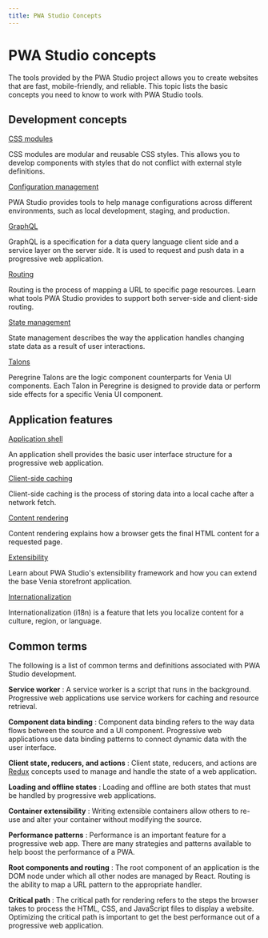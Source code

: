 ```yaml
---
title: PWA Studio Concepts
---
```


# PWA Studio concepts

The tools provided by the PWA Studio project allows you to create websites that are fast, mobile-friendly, and reliable.
This topic lists the basic concepts you need to know to work with PWA Studio tools.

<DiscoverBlock width="100%" slots="heading, link, text"/>

## Development concepts

[CSS modules](css-modules/)

CSS modules are modular and reusable CSS styles.
This allows you to develop components with styles that do not conflict with external style definitions.

<DiscoverBlock width="100%" slots="link, text"/>

[Configuration management](configuration/)

PWA Studio provides tools to help manage configurations across different environments, such as local development, staging, and production.

<DiscoverBlock width="100%" slots="link, text"/>

[GraphQL](graphql/)

GraphQL is a specification for a data query language client side and a service layer on the server side.
It is used to request and push data in a progressive web application.

<DiscoverBlock width="100%" slots="link, text"/>

[Routing](routing/)

Routing is the process of mapping a URL to specific page resources.
Learn what tools PWA Studio provides to support both server-side and client-side routing.

<DiscoverBlock width="100%" slots="link, text"/>

[State management](state-management/)

State management describes the way the application handles changing state data as a result of user interactions.

<DiscoverBlock width="100%" slots="link, text"/>

[Talons](talons/)

Peregrine Talons are the logic component counterparts for Venia UI components.
Each Talon in Peregrine is designed to provide data or perform side effects for a specific Venia UI component.

<DiscoverBlock width="100%" slots="heading, link, text"/>

## Application features

[Application shell](application-shell/)

An application shell provides the basic user interface structure for a progressive web application.

<DiscoverBlock width="100%" slots="link, text"/>

[Client-side caching](client-side-caching/)

Client-side caching is the process of storing data into a local cache after a network fetch.

<DiscoverBlock width="100%" slots="link, text"/>

[Content rendering](content-rendering/)

Content rendering explains how a browser gets the final HTML content for a requested page.

<DiscoverBlock width="100%" slots="link, text"/>

[Extensibility](extensibility/)

Learn about PWA Studio's extensibility framework and how you can extend the base Venia storefront application.

<DiscoverBlock width="100%" slots="link, text"/>

[Internationalization](internationalization/)

Internationalization (i18n) is a feature that lets you localize content for a culture, region, or language.

## Common terms

The following is a list of common terms and definitions associated with PWA Studio development.

**Service worker**
: A service worker is a script that runs in the background.
Progressive web applications use service workers for caching and resource retrieval.

**Component data binding**
: Component data binding refers to the way data flows between the source and a UI component.
Progressive web applications use data binding patterns to connect dynamic data with the user interface.

**Client state, reducers, and actions**
: Client state, reducers, and actions are [Redux][] concepts used to manage and handle the state of a web application.

[redux]: https://redux.js.org/introduction/core-concepts

**Loading and offline states**
: Loading and offline are both states that must be handled by progressive web applications.

**Container extensibility**
: Writing extensible containers allow others to re-use and alter your container without modifying the source.

**Performance patterns**
: Performance is an important feature for a progressive web app.
There are many strategies and patterns available to help boost the performance of a PWA.

**Root components and routing**
: The root component of an application is the DOM node under which all other nodes are managed by React.
Routing is the ability to map a URL pattern to the appropriate handler.

**Critical path**
: The critical path for rendering refers to the steps the browser takes to process the HTML, CSS, and JavaScript files to display a website.
Optimizing the critical path is important to get the best performance out of a progressive web application.
